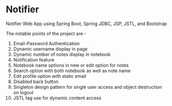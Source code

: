 # Notifier
Notifier Web App using Spring Boot, Spring JDBC, JSP, JSTL, and Bootstrap

The notable points of the project are -
1. Email-Password Authentication
2. Dynamic username display in page
3. Dynamic number of notes display in notebook
4. Notification feature
5. Notebook name options in new or edit option for notes
6. Search option with both notebook as well as note name
7. Edit profile option with static email
8. Disabled back button
9. Singleton design pattern for single user access and object destruction on logout
10. JSTL tag use for dynamic content access
